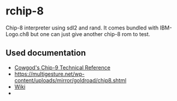 # rchip-8
Chip-8 interpreter using sdl2 and rand. It comes bundled with IBM-Logo.ch8 but one can just give another chip-8 rom to test.

## Used documentation

* [Cowgod's Chip-9 Technical Reference](http://devernay.free.fr/hacks/chip8/C8TECH10.HTM)
* https://multigesture.net/wp-content/uploads/mirror/goldroad/chip8.shtml
* [Wiki](https://en.wikipedia.org/wiki/CHIP-8#Memory)
* 